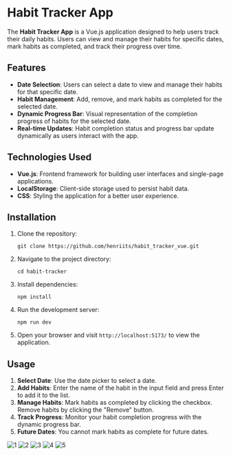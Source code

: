 # Habit Tracker App

The **Habit Tracker App** is a Vue.js application designed to help users track their daily habits. Users can view and manage their habits for specific dates, mark habits as completed, and track their progress over time.

## Features

-   **Date Selection**: Users can select a date to view and manage their habits for that specific date.
-   **Habit Management**: Add, remove, and mark habits as completed for the selected date.
-   **Dynamic Progress Bar**: Visual representation of the completion progress of habits for the selected date.
-   **Real-time Updates**: Habit completion status and progress bar update dynamically as users interact with the app.

## Technologies Used

-   **Vue.js**: Frontend framework for building user interfaces and single-page applications.
-   **LocalStorage**: Client-side storage used to persist habit data.
-   **CSS**: Styling the application for a better user experience.

## Installation

1. Clone the repository:

    ```
    git clone https://github.com/henriits/habit_tracker_vue.git 
    ```

2. Navigate to the project directory:

    ```
    cd habit-tracker
    ```

3. Install dependencies:

    ```
    npm install
    ```

4. Run the development server:

    ```
    npm run dev
    ```

5. Open your browser and visit `http://localhost:5173/` to view the application.

## Usage

1. **Select Date**: Use the date picker to select a date.
2. **Add Habits**: Enter the name of the habit in the input field and press Enter to add it to the list.
3. **Manage Habits**: Mark habits as completed by clicking the checkbox. Remove habits by clicking the "Remove" button.
4. **Track Progress**: Monitor your habit completion progress with the dynamic progress bar.
5. **Future Dates**: You cannot mark habits as complete for future dates.



![1](https://github.com/henriits/habit_tracker_vue/assets/121551949/9e1abcbd-db76-49c6-b170-1ec8b8a0b291)
![2](https://github.com/henriits/habit_tracker_vue/assets/121551949/4cf80447-fc34-428c-bdb8-bb7f3526557a)
![3](https://github.com/henriits/habit_tracker_vue/assets/121551949/c4bcd85b-9e8a-4cfc-9683-891ddb8881df)
![4](https://github.com/henriits/habit_tracker_vue/assets/121551949/eb70e788-862a-4723-a72f-54ec3dfd7627)
![5](https://github.com/henriits/habit_tracker_vue/assets/121551949/c5c9845f-af01-4497-9a4c-d8a757a6d4da)
